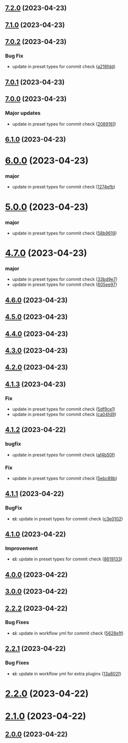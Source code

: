 ## [7.2.0](https://github.com/kumvijaya/semantic-release-tester/compare/v7.1.0...v7.2.0) (2023-04-23)

## [7.1.0](https://github.com/kumvijaya/semantic-release-tester/compare/v7.0.2...v7.1.0) (2023-04-23)

## [7.0.2](https://github.com/kumvijaya/semantic-release-tester/compare/v7.0.1...v7.0.2) (2023-04-23)


### Bug Fix

* update in preset types for commit check ([a216fdd](https://github.com/kumvijaya/semantic-release-tester/commit/a216fdd46e6ebbed803bdb417f30e9357b2a8ac2))

## [7.0.1](https://github.com/kumvijaya/semantic-release-tester/compare/v7.0.0...v7.0.1) (2023-04-23)

## [7.0.0](https://github.com/kumvijaya/semantic-release-tester/compare/v6.1.0...v7.0.0) (2023-04-23)


### Major updates

* update in preset types for commit check ([2089161](https://github.com/kumvijaya/semantic-release-tester/commit/208916137810280795dbec09499b73744023a01c))

## [6.1.0](https://github.com/kumvijaya/semantic-release-tester/compare/v6.0.0...v6.1.0) (2023-04-23)

# [6.0.0](https://github.com/kumvijaya/semantic-release-tester/compare/v5.0.0...v6.0.0) (2023-04-23)


### major

* update in preset types for commit check ([1274efb](https://github.com/kumvijaya/semantic-release-tester/commit/1274efb9501f1c9f7936c3bef30ccec453d091b9))

# [5.0.0](https://github.com/kumvijaya/semantic-release-tester/compare/v4.7.0...v5.0.0) (2023-04-23)


### major

* update in preset types for commit check ([58b9619](https://github.com/kumvijaya/semantic-release-tester/commit/58b9619d25edbe2a7f7e780165ef067650186418))

# [4.7.0](https://github.com/kumvijaya/semantic-release-tester/compare/v4.6.0...v4.7.0) (2023-04-23)


### major

* update in preset types for commit check ([33bd9e7](https://github.com/kumvijaya/semantic-release-tester/commit/33bd9e7e6dafc221067a47df9347a11e0942abb9))
* update in preset types for commit check ([605ee97](https://github.com/kumvijaya/semantic-release-tester/commit/605ee970b4cc18aeeab81dd246c9aa870a8fe515))

## [4.6.0](https://github.com/kumvijaya/semantic-release-tester/compare/v4.5.0...v4.6.0) (2023-04-23)

## [4.5.0](https://github.com/kumvijaya/semantic-release-tester/compare/v4.4.0...v4.5.0) (2023-04-23)

## [4.4.0](https://github.com/kumvijaya/semantic-release-tester/compare/v4.3.0...v4.4.0) (2023-04-23)

## [4.3.0](https://github.com/kumvijaya/semantic-release-tester/compare/v4.2.0...v4.3.0) (2023-04-23)

## [4.2.0](https://github.com/kumvijaya/semantic-release-tester/compare/v4.1.3...v4.2.0) (2023-04-23)

## [4.1.3](https://github.com/kumvijaya/semantic-release-tester/compare/v4.1.2...v4.1.3) (2023-04-23)


### Fix

* update in preset types for commit check ([5df9ce1](https://github.com/kumvijaya/semantic-release-tester/commit/5df9ce1d3ce3ba13819f40c931588a4711812630))
* update in preset types for commit check ([ca04fd9](https://github.com/kumvijaya/semantic-release-tester/commit/ca04fd9a8786fd68430c9d5501f84f0b1946fc7e))

## [4.1.2](https://github.com/kumvijaya/semantic-release-tester/compare/v4.1.1...v4.1.2) (2023-04-22)


### bugfix

* update in preset types for commit check ([af4b50f](https://github.com/kumvijaya/semantic-release-tester/commit/af4b50f41b5ad77e17e9571293ce2d9b061632f8))

### Fix

* update in preset types for commit check ([5ebc88b](https://github.com/kumvijaya/semantic-release-tester/commit/5ebc88b23aec15e3a6441da3f3ee1181531a2ece))

## [4.1.1](https://github.com/kumvijaya/semantic-release-tester/compare/v4.1.0...v4.1.1) (2023-04-22)


### BugFix

* **ci:** update in preset types for commit check ([c3e0102](https://github.com/kumvijaya/semantic-release-tester/commit/c3e0102696a98d2857a677db6583629ecff42b76))

## [4.1.0](https://github.com/kumvijaya/semantic-release-tester/compare/v4.0.0...v4.1.0) (2023-04-22)


### Improvement

* **ci:** update in preset types for commit check ([8619133](https://github.com/kumvijaya/semantic-release-tester/commit/8619133dfa98aee0a8830b7f50d5810c3be7fa46))

## [4.0.0](https://github.com/kumvijaya/semantic-release-tester/compare/v3.0.0...v4.0.0) (2023-04-22)

## [3.0.0](https://github.com/kumvijaya/semantic-release-tester/compare/v2.2.2...v3.0.0) (2023-04-22)

## [2.2.2](https://github.com/kumvijaya/semantic-release-tester/compare/v2.2.1...v2.2.2) (2023-04-22)


### Bug Fixes

* **ci:** update in workflow yml for commit check ([5628e1f](https://github.com/kumvijaya/semantic-release-tester/commit/5628e1f2dd100ec6757b659ba453ce07fd28621d))

## [2.2.1](https://github.com/kumvijaya/semantic-release-tester/compare/v2.2.0...v2.2.1) (2023-04-22)


### Bug Fixes

* **ci:** update in workflow yml for extra plugins ([13a802f](https://github.com/kumvijaya/semantic-release-tester/commit/13a802f5d661c11125fa5c65087f88fa46a17eb8))

# [2.2.0](https://github.com/kumvijaya/semantic-release-tester/compare/v2.1.0...v2.2.0) (2023-04-22)

# [2.1.0](https://github.com/kumvijaya/semantic-release-tester/compare/v2.0.0...v2.1.0) (2023-04-22)

## [2.0.0](https://github.com/kumvijaya/semantic-release-tester/compare/v1.0.1...v2.0.0) (2023-04-22)
